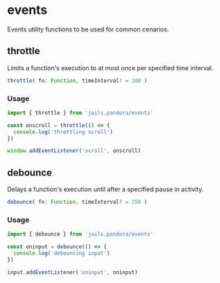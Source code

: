 # events

Events utility functions to be used for common cenarios.


## throttle
Limits a function's execution to at most once per specified time interval.

```ts 
throttle( fn: Function, timeInterval? = 100 )
```

### Usage

```js
import { throttle } from 'jails.pandora/events'

const onscroll = throttle(() => {
  console.log('throttling scroll')
})

window.addEventListener('scroll', onscroll)

```


## debounce
Delays a function's execution until after a specified pause in activity.

```ts 
debounce( fn: Function, timeInterval? = 250 )
```

### Usage

```js
import { debounce } from 'jails.pandora/events'

const oninput = debounce(() => {
  console.log('debouncing input')
})

input.addEventListener('oninput', oninput)

```